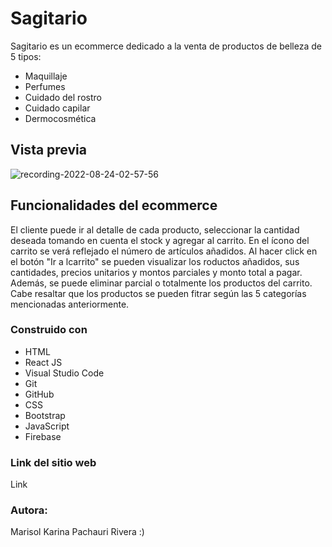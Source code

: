 # Sagitario

Sagitario es un ecommerce dedicado a la venta de  productos de belleza de 5 tipos: 
 - Maquillaje
 - Perfumes
 - Cuidado del rostro
 - Cuidado capilar
 - Dermocosmética

## Vista previa
![recording-2022-08-24-02-57-56](https://user-images.githubusercontent.com/49735733/186488417-f1820e32-c7de-4335-9a52-002221d6e549.gif)

## Funcionalidades del ecommerce

El cliente puede ir al detalle de cada producto, seleccionar la cantidad deseada tomando en cuenta el stock y agregar al carrito. En el ícono del carrito se verá reflejado el número de artículos añadidos. Al hacer click en el botón "Ir a lcarrito" se pueden visualizar los roductos añadidos, sus cantidades, precios unitarios y montos parciales y monto total a pagar. Además, se puede eliminar parcial o totalmente los productos del carrito. Cabe resaltar que los productos se pueden fitrar según las 5 categorías mencionadas anteriormente. 

### Construido con

 - HTML
 - React JS
 - Visual Studio Code
 - Git
 - GitHub
 - CSS
 - Bootstrap
 - JavaScript
 - Firebase

### Link del sitio web
Link

### Autora:
Marisol Karina Pachauri Rivera :)

